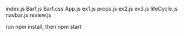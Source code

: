 index.js
Barf.js
Barf.css
App.js
ex1.js
props.js
ex2.js
ex3.js
lifeCycle.js
navbar.js
review.js

run npm install, then npm start
